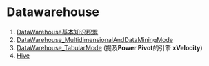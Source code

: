 # Datawarehouse

1. [DataWarehouse基本知识积累](DataWarehouse基本知识积累.md)
2. [DataWarehouse_MultidimensionalAndDataMiningMode](DataWarehouse_MultidimensionalAndDataMiningMode.md)
3. [DataWarehouse_TabularMode](DataWarehouse_TabularMode.md)  (提及**Power Pivot**的引擎 **xVelocity**)
4. [Hive](../NoSQL/ANDB/Hive/Hive.md)